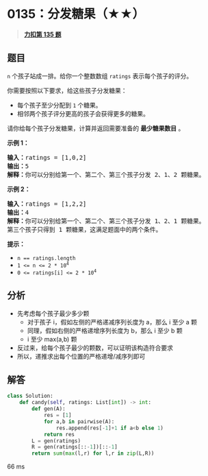 # 0135：分发糖果（★★）


> <u>**[力扣第 135 题](https://leetcode.cn/problems/candy/)**</u>

## 题目

<p><code>n</code> 个孩子站成一排。给你一个整数数组 <code>ratings</code> 表示每个孩子的评分。</p>

<p>你需要按照以下要求，给这些孩子分发糖果：</p>

<ul>
<li>每个孩子至少分配到 <code>1</code> 个糖果。</li>
<li>相邻两个孩子评分更高的孩子会获得更多的糖果。</li>
</ul>

<p>请你给每个孩子分发糖果，计算并返回需要准备的 <strong>最少糖果数目</strong> 。</p>



<p><strong>示例 1：</strong></p>

<pre>
<strong>输入：</strong>ratings = [1,0,2]
<strong>输出：</strong>5
<strong>解释：</strong>你可以分别给第一个、第二个、第三个孩子分发 2、1、2 颗糖果。
</pre>

<p><strong>示例 2：</strong></p>

<pre>
<strong>输入：</strong>ratings = [1,2,2]
<strong>输出：</strong>4
<strong>解释：</strong>你可以分别给第一个、第二个、第三个孩子分发 1、2、1 颗糖果。
第三个孩子只得到 1 颗糖果，这满足题面中的两个条件。</pre>



<p><strong>提示：</strong></p>

<ul>
<li><code>n == ratings.length</code></li>
<li><code>1 &lt;= n &lt;= 2 * 10<sup>4</sup></code></li>
<li><code>0 &lt;= ratings[i] &lt;= 2 * 10<sup>4</sup></code></li>
</ul>


## 分析

- 先考虑每个孩子最少多少颗
	- 对于孩子 i，假如左侧的严格递减序列长度为 a，那么 i 至少 a 颗
	- 同理，假如右侧的严格递增序列长度为 b，那么 i 至少 b 颗
	- i 至少 max(a,b) 颗
- 反过来，给每个孩子最少的颗数，可以证明该构造符合要求
- 所以，递推求出每个位置的严格递增/减序列即可

## 解答

```python
class Solution:
    def candy(self, ratings: List[int]) -> int:
        def gen(A):
            res = [1]
            for a,b in pairwise(A):
                res.append(res[-1]+1 if a<b else 1)
            return res
        L = gen(ratings)
        R = gen(ratings[::-1])[::-1]
        return sum(max(l,r) for l,r in zip(L,R))
```
66 ms

